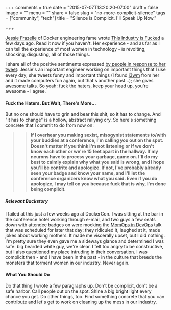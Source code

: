 +++
comments = true
date = "2015-07-07T13:20:20-07:00"
draft = false
image = ""
menu = ""
share = false
slug = "no-more-complicit-silence"
tags = ["community", "tech"]
title = "Silence is Complicit. I'll Speak Up Now."

+++

[Jessie Frazelle](https://twitter.com/frazelledazzell) of Docker engineering fame wrote [This Industry is Fucked](https://blog.jessfraz.com/post/this-industry-is-fucked/) a few days ago. Read it now if you haven't. Her experience - and as far as I can tell the experience of most women in technology - is revolting, shocking, disgusting, all of those things. 

I share all of the positive sentiments expressed [by people in response to her tweet](https://twitter.com/frazelledazzell/status/617823210524913664): Jessie's an important engineer working on important things that I use every day; she tweets funny and important things (I found [i3wm](http://i3wm.org/) from her and it made computers fun again, but that's another post...); she gives [awesome](https://www.youtube.com/watch?v=1qlLUf7KtAw) [talks](https://www.youtube.com/watch?v=GsLZz8cZCzc&list=PLcHZXHMeDzxUhStxW31CtiMcCbrgfrzuH). So yeah: fuck the haters, keep your head up, you're awesome - I agree.

#### Fuck the Haters. But Wait, There's More...
But no one should have to grin and bear this shit, so it has to change. And "it has to change" is a hollow, abstract rallying cry. So here's something concrete that I commit to do from now on:

>> **If I overhear you making sexist, misogynist statements to/with your buddies at a conference, I'm calling you out on the spot. Doesn't matter if you think I'm not listening or if we don't know each other or we're 15 feet apart in the hallway. If my neurons have to process your garbage, game on. I'll do my best to calmly explain why what you said is wrong, and I hope you'll be contrite and apologize. If not, I've probably already seen your badge and know your name, and I'll let the conference organizers know what you said. Even if you do apologize, I may tell on you because fuck that is why, I'm done being complicit.**

##### Relevant Backstory
I failed at this just a few weeks ago at DockerCon. I was sitting at the bar in the conference hotel working through e-mail, and two guys a few seats down with attendee badges on were mocking the [MomOps in DevOps](http://dockercon2015.sched.org/event/e6e4bbfd899175bc1ec92653ea01a14e?iframe=no&w=&sidebar=no&bg=no#.VZw9txNVhhV) talk that was scheduled for later that day: they ridiculed it, laughed at it, made jokes about working mothers. It made me viscerally upset, but I did nothing. I'm pretty sure they even gave me a sideways glance and determined I was safe: big bearded white guy, we're clear. I felt too angry to be constructive, but I also questioned my place intruding in their conversation. I was complicit then - and I have been in the past - in the culture that breeds the monsters that torment women in our industry. Never again.

#### What You Should Do
Do that thing I wrote a few paragraphs up. Don't be complicit, don't be a safe harbor. Call people out on the spot. Shine a big bright light every chance you get. Do other things, too. Find something concrete that you can contribute and let's get to work on cleaning up the mess in our industry.
